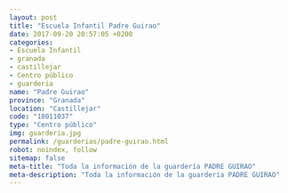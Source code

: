 ```yaml
---
layout: post
title: "Escuela Infantil Padre Guirao"
date: 2017-09-20 20:57:05 +0200
categories:
- Escuela Infantil
- granada
- castillejar
- Centro público
- guarderia
name: "Padre Guirao"
province: "Granada"
location: "Castillejar"
code: "18011037"
type: "Centro público"
img: guarderia.jpg
permalink: /guarderias/padre-guirao.html
robot: noindex, follow
sitemap: false
meta-title: "Toda la información de la guardería PADRE GUIRAO"
meta-description: "Toda la información de la guardería PADRE GUIRAO"
---
```

